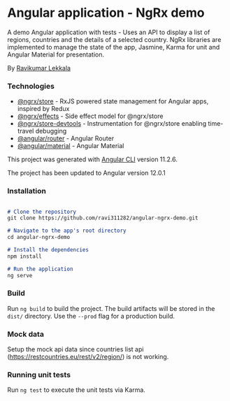 # Angular application - NgRx demo


A demo Angular application with tests - Uses an API to display a list of regions, countries and the details of a selected country. NgRx libraries are implemented to manage the state of the app, Jasmine, Karma for unit and Angular Material for presentation.


By [Ravikumar Lekkala](https://www.uniqon.co.uk/ravi.lekkala)


### Technologies

- [@ngrx/store](https://ngrx.io/guide/store) - RxJS powered state management for Angular apps, inspired by Redux
- [@ngrx/effects](https://ngrx.io/guide/effects) - Side effect model for @ngrx/store
- [@ngrx/store-devtools](https://ngrx.io/guide/store-devtools) - Instrumentation for @ngrx/store enabling time-travel debugging
- [@angular/router](https://angular.io/guide/router) - Angular Router
- [@angular/material](https://github.com/angular/material2) - Angular Material

This project was generated with [Angular CLI](https://github.com/angular/angular-cli) version 11.2.6.

The project has been updated to Angular version 12.0.1

### Installation

```Markdown

# Clone the repository
git clone https://github.com/ravi311282/angular-ngrx-demo.git

# Navigate to the app's root directory
cd angular-ngrx-demo

# Install the dependencies
npm install

# Run the application
ng serve

```

### Build

Run `ng build` to build the project. The build artifacts will be stored in the `dist/` directory. Use the `--prod` flag for a production build.

### Mock data

Setup the mock api data since countries list api (https://restcountries.eu/rest/v2/region/) is not working.

### Running unit tests

Run `ng test` to execute the unit tests via Karma.
